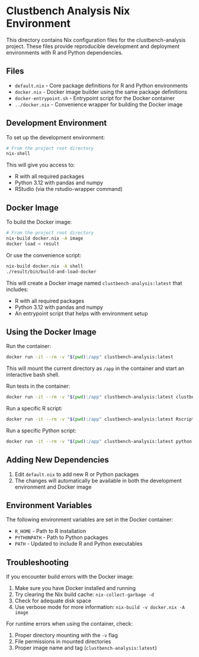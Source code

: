 # Clustbench Analysis Nix Environment

This directory contains Nix configuration files for the clustbench-analysis project. These files provide reproducible development and deployment environments with R and Python dependencies.

## Files

- `default.nix` - Core package definitions for R and Python environments
- `docker.nix` - Docker image builder using the same package definitions
- `docker-entrypoint.sh` - Entrypoint script for the Docker container
- `../docker.nix` - Convenience wrapper for building the Docker image

## Development Environment

To set up the development environment:

```bash
# From the project root directory
nix-shell
```

This will give you access to:
- R with all required packages
- Python 3.12 with pandas and numpy
- RStudio (via the rstudio-wrapper command)

## Docker Image

To build the Docker image:

```bash
# From the project root directory
nix-build docker.nix -A image
docker load < result
```

Or use the convenience script:

```bash
nix-build docker.nix -A shell
./result/bin/build-and-load-docker
```

This will create a Docker image named `clustbench-analysis:latest` that includes:
- R with all required packages
- Python 3.12 with pandas and numpy
- An entrypoint script that helps with environment setup

## Using the Docker Image

Run the container:

```bash
docker run -it --rm -v "$(pwd):/app" clustbench-analysis:latest
```

This will mount the current directory as `/app` in the container and start an interactive bash shell.

Run tests in the container:

```bash
docker run -it --rm -v "$(pwd):/app" clustbench-analysis:latest clustbench-test
```

Run a specific R script:

```bash
docker run -it --rm -v "$(pwd):/app" clustbench-analysis:latest Rscript path/to/script.R
```

Run a specific Python script:

```bash
docker run -it --rm -v "$(pwd):/app" clustbench-analysis:latest python path/to/script.py
```

## Adding New Dependencies

1. Edit `default.nix` to add new R or Python packages
2. The changes will automatically be available in both the development environment and Docker image

## Environment Variables

The following environment variables are set in the Docker container:

- `R_HOME` - Path to R installation
- `PYTHONPATH` - Path to Python packages
- `PATH` - Updated to include R and Python executables

## Troubleshooting

If you encounter build errors with the Docker image:

1. Make sure you have Docker installed and running
2. Try clearing the Nix build cache: `nix-collect-garbage -d`
3. Check for adequate disk space
4. Use verbose mode for more information: `nix-build -v docker.nix -A image`

For runtime errors when using the container, check:

1. Proper directory mounting with the `-v` flag
2. File permissions in mounted directories
3. Proper image name and tag (`clustbench-analysis:latest`)